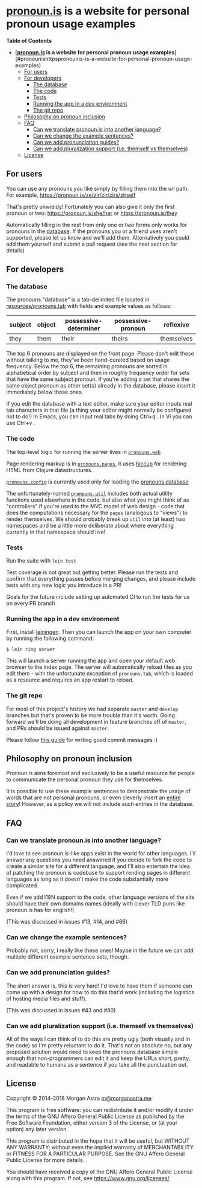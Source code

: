 # **[pronoun.is](https://pronoun.is) is a website for personal pronoun usage examples**

<!-- markdown-toc start - Don't edit this section. Run M-x markdown-toc-refresh-toc -->
**Table of Contents**

- [**[pronoun.is](https://pronoun.is) is a website for personal pronoun usage examples**](#pronounishttpspronounis-is-a-website-for-personal-pronoun-usage-examples)
    - [For users](#for-users)
    - [For developers](#for-developers)
        - [The database](#the-database)
        - [The code](#the-code)
        - [Tests](#tests)
        - [Running the app in a dev environment](#running-the-app-in-a-dev-environment)
        - [The git repo](#the-git-repo)
    - [Philosophy on pronoun inclusion](#philosophy-on-pronoun-inclusion)
    - [FAQ](#faq)
        - [Can we translate pronoun.is into another language?](#can-we-translate-pronounis-into-another-language)
        - [Can we change the example sentences?](#can-we-change-the-example-sentences)
        - [Can we add pronunciation guides?](#can-we-add-pronunciation-guides)
        - [Can we add pluralization support (i.e. themself vs themselves)](#can-we-add-pluralization-support-ie-themself-vs-themselves)
    - [License](#license)

<!-- markdown-toc end -->


## For users

You can use any pronouns you like simply by filling them into the
url path. For example, https://pronoun.is/ze/zir/zir/zirs/zirself

That's pretty unwieldy! Fortunately you can also give it only the
first pronoun or two: https://pronoun.is/she/her or https://pronoun.is/they

Automatically filling in the rest from only one or two forms only
works for pronouns in the [database][pronoun-database]. If the
pronouns you or a friend uses aren't supported, please let us know and
we'll add them. Alternatively you could add them yourself and submit a
pull request (see the next section for details)

## For developers

### The database

The pronouns "database" is a tab-delimited file located in [resources/pronouns.tab][pronoun-database] with fields and example values as follows:

subject|object|possessive-determiner|possessive-pronoun|reflexive
-------|------|---------------------|------------------|---------
they   | them | their               | theirs           | themselves

The top 6 pronouns are displayed on the front page. Please don't edit these
without talking to me, they've been hand-curated based on usage frequency.
Below the top 6, the remaining pronouns are sorted in alphabetical order by
subject and then in roughly frequency order for sets that have the same subject
pronoun. If you're adding a set that shares the same object pronoun as other
set(s) already in the database, please insert it immediately below those ones.

If you edit the database with a text editor, make sure your editor inputs real
tab characters in that file (a thing your editor might normally be configured 
not to do!) In Emacs, you can input real tabs by doing Ctrl+q <tab>. 
In Vi you can use Ctrl+v <tab>.

[pronoun-database]: resources/pronouns.tab

### The code

The top-level logic for running the server lives in [`pronouns.web`](src/pronouns/web.clj)

Page rendering markup is in [`pronouns.pages`](src/pronouns/pages.clj), it uses
[hiccup](https://github.com/weavejester/hiccup) for rendering HTML from Clojure
datastructures.

[`pronouns.config`](src/pronouns/config.clj) is currently used only for loading
the [pronouns database][pronoun-database]

The unfortunately-named [`pronouns.util`](src/pronouns/util.clj) includes both
actual utility functions used elsewhere in the code, but also what you might
think of as "controllers" if you're used to the MVC model of web design - code
that does the computations necessary for the `pages` (analogous to "views")
to render themselves. We should probably break up `util` into (at least) two
namespaces and be a little more deliberate about where everything currently
in that namespace should live!

### Tests

Run the suite with `lein test`

Test coverage is not great but getting better. Please run the tests and
confirm that everything passes before merging changes, and please include
tests with any new logic you introduce in a PR!

Goals for the future include setting up automated CI to run the tests for
us on every PR branch

### Running the app in a dev environment

First, install [leiningen](https://leiningen.org/). Then you can launch the app
on your own computer by running the following command:

```
$ lein ring server
```

This will launch a server running the app and open your default web browser to 
the index page. The server will automatically reload files as you edit them -
with the unfortunate exception of `pronouns.tab`, which is loaded as a resource
and requires an app restart to reload.

### The git repo

For most of this project's history we had separate `master` and `develop`
branches but that's proven to be more trouble than it's worth. Going
forward we'll be doing all development in feature branches off of `master`,
and PRs should be issued against `master`.

Please follow [this guide](https://chris.beams.io/posts/git-commit/) 
for writing good commit messages :)

## Philosophy on pronoun inclusion

Pronoun.is aims foremost and exclusively to be a useful resource for people to communicate the personal pronoun they use for themselves.

It is possible to use these example sentences to demonstrate the usage of words that are not personal pronouns, or even cleverly insert an [entire story](https://pronoun.is/she/or%20they,%20those%20ships%20who%20were%20docked%20and%20still%20equipped%20with%20ancillaries,%20arranged%20to%20share%20the%20duty%20of%20monitoring%20our%20guest%20as%20it%20fit%20into%20their%20routines;%20that%20was%20the%20agreement,%20despite%20it%20being%20less%20convenient%20for%20me%20to%20participate%20at%20all,%20on%20the%20grounds%20that%20certain%20visitors%20might%20prefer%20a%20constant%20individual%20companion%20to%20what%20might%20seem,%20depending%20on%20their%20past%20experiences,%20to%20be%20undue%20attention%20from%20every%20soldier%20they%20passed.%20As%20usual,%20then,%20I%20took%20the%20first%20shift/the%20one%20possession%20of%20hers%20that%20Station%20Security%20hadn't%20confiscated,%20a/knowingly%20left%20with%20her.%20What%20a%20Presger%20frisbee%20might%20do%20or%20even%20look%20like%20I%20couldn't%20say.%20She%20hadn't%20seemed%20the%20sort%20to%20have%20alien%20technology,%20but,%20then%20again,%20neither%20had%20I/another%20unremarkable%20stranger,%20quite%20a%20ways%20down%20the%20concourse,%20who%20caught%20it%20with%20a%20degree%20of%20coordination%20that%20most%20would%20have%20overlooked.%20It%20did%20not%20escape%20my%20notice,%20however.%20"Cousin,"%20I%20said,%20enough%20to%20convey%20-%20unless%20our%20visitor%20were%20quite%20ignorant,%20but,%20of%20course,%20at%20this%20point%20I%20was%20certain%20that%20she%20couldn't%20be%20-%20both%20that%20I%20knew%20what%20she%20was%20not%20and%20that%20I%20was%20giving%20her%20the%20benefit%20of%20the%20doubt%20as%20to%20what,%20or%20who,%20she%20was)! However, as a policy we will not include such entries in the database.


## FAQ

### Can we translate pronoun.is into another language?

I'd love to see pronoun.is-like apps exist in the world for other languages.
I'll answer any questions you need answered if you decide to fork the code to
create a similar site for a different language, and I'll also entertain the
idea of patching the pronoun.is codebase to support rending pages in different
languages as long as it doesn't make the code substantially more complicated.

Even if we add I18N support to the code, other language versions of the site
should have their own domains names (ideally with clever TLD puns like 
pronoun.is has for english!)

(This was discussed in issues #13, #14, and #66)

### Can we change the example sentences?

Probably not, sorry, I really like these ones! Maybe in the future we can add
multiple different example sentence sets, though.

### Can we add pronunciation guides?

The short answer is, this is very hard! I'd love to have them if someone can
come up with a design for how to do this that'd work (including the logistics
of hosting media files and stuff).

(This was discussed in issues #43 and #80)

### Can we add pluralization support (i.e. themself vs themselves)

All of the ways I can think of to do this are pretty ugly (both visually
and in the code) so I'm pretty reluctant to do it. That's not an absolute no,
but any proposed solution would need to keep the pronouns database simple
enough that non-programmers can edit it and keep the URLs short, pretty, and
readable to humans as a sentence if you take all the punctuation out.

## License
Copyright © 2014-2018 Morgan Astra <m@morganastra.me>

This program is free software: you can redistribute it and/or modify
it under the terms of the GNU Affero General Public License as
published by the Free Software Foundation, either version 3 of the
License, or (at your option) any later version.

This program is distributed in the hope that it will be useful,
but WITHOUT ANY WARRANTY; without even the implied warranty of
MERCHANTABILITY or FITNESS FOR A PARTICULAR PURPOSE.  See the
GNU Affero General Public License for more details.

You should have received a copy of the GNU Affero General Public License
along with this program.  If not, see <https://www.gnu.org/licenses/>

